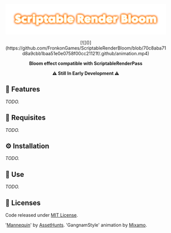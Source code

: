 <p align="center"><img src=".github/logo.png"/></p>

<p align="center">
[![]()](https://github.com/FronkonGames/ScriptableRenderBloom/blob/70c8aba71d8a9cbb1baa51e0e0758f00cc21121f/.github/animation.mp4)
</p>

<p align="center"><b>Bloom effect compatible with ScriptableRenderPass</b></p>

<p align="center"><b>⚠️ Still In Early Development ⚠️</b></p>

## 🎇 Features

*TODO.*

## 🔧 Requisites

*TODO.*

## ⚙️ Installation

*TODO.*

## 🚀 Use

*TODO.*

## 📜 Licenses

Code released under [MIT License](https://github.com/FronkonGames/ScriptableRenderBloom/blob/main/LICENSE.md).

'[Mannequin](https://assethunts.itch.io/mannequinfree)' by [AssetHunts](https://assethunts.itch.io/).
'GangnamStyle' animation by [Mixamo](https://mixamo.com/).